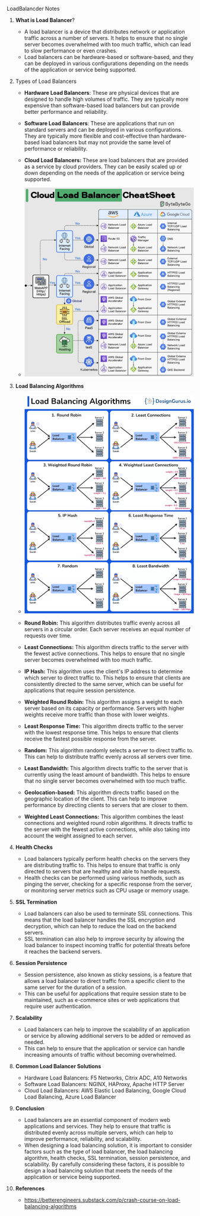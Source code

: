 LoadBalancder Notes

1. **What is Load Balancer**?
   - A load balancer is a device that distributes network or application traffic across a number of servers. It helps to ensure that no single server becomes overwhelmed with too much traffic, which can lead to slow performance or even crashes.
   - Load balancers can be hardware-based or software-based, and they can be deployed in various configurations depending on the needs of the application or service being supported.

2. Types of Load Balancers
    - **Hardware Load Balancers**: These are physical devices that are designed to handle high volumes of traffic. They are typically more expensive than software-based load balancers but can provide better performance and reliability.
    - **Software Load Balancers**: These are applications that run on standard servers and can be deployed in various configurations. They are typically more flexible and cost-effective than hardware-based load balancers but may not provide the same level of performance or reliability.
    - **Cloud Load Balancers:** These are load balancers that are provided as a service by cloud providers. They can be easily scaled up or down depending on the needs of the application or service being supported.

    - ![Cloud Load Balancer](CloudLoadBalancerCheetSheet.jpeg)

3. **Load Balancing Algorithms**
    - ![Load Balancing Algorithms](LoadBalancerAlgos.gif)

    - **Round Robin:** This algorithm distributes traffic evenly across all servers in a circular order. Each server receives an equal number of requests over time.
    - **Least Connections:** This algorithm directs traffic to the server with the fewest active connections. This helps to ensure that no single server becomes overwhelmed with too much traffic.
    - **IP Hash:** This algorithm uses the client's IP address to determine which server to direct traffic to. This helps to ensure that clients are consistently directed to the same server, which can be useful for applications that require session persistence.
    - **Weighted Round Robin:** This algorithm assigns a weight to each server based on its capacity or performance. Servers with higher weights receive more traffic than those with lower weights.
    - **Least Response Time:** This algorithm directs traffic to the server with the lowest response time. This helps to ensure that clients receive the fastest possible response from the server.
    - **Random:** This algorithm randomly selects a server to direct traffic to. This can help to distribute traffic evenly across all servers over time.
    - **Least Bandwidth:** This algorithm directs traffic to the server that is currently using the least amount of bandwidth. This helps to ensure that no single server becomes overwhelmed with too much traffic.
    - **Geolocation-based:** This algorithm directs traffic based on the geographic location of the client. This can help to improve performance by directing clients to servers that are closer to them.
    - **Weighted Least Connections:** This algorithm combines the least connections and weighted round robin algorithms. It directs traffic to the server with the fewest active connections, while also taking into account the weight assigned to each server.

4. **Health Checks**
    - Load balancers typically perform health checks on the servers they are distributing traffic to. This helps to ensure that traffic is only directed to servers that are healthy and able to handle requests.
    - Health checks can be performed using various methods, such as pinging the server, checking for a specific response from the server, or monitoring server metrics such as CPU usage or memory usage.
5. **SSL Termination**
    - Load balancers can also be used to terminate SSL connections. This means that the load balancer handles the SSL encryption and decryption, which can help to reduce the load on the backend servers.
    - SSL termination can also help to improve security by allowing the load balancer to inspect incoming traffic for potential threats before it reaches the backend servers.
6. **Session Persistence**
    - Session persistence, also known as sticky sessions, is a feature that allows a load balancer to direct traffic from a specific client to the same server for the duration of a session.
    - This can be useful for applications that require session state to be maintained, such as e-commerce sites or web applications that require user authentication.
7. **Scalability**
    - Load balancers can help to improve the scalability of an application or service by allowing additional servers to be added or removed as needed.
    - This can help to ensure that the application or service can handle increasing amounts of traffic without becoming overwhelmed.
8. **Common Load Balancer Solutions**
    - Hardware Load Balancers: F5 Networks, Citrix ADC, A10 Networks
    - Software Load Balancers: NGINX, HAProxy, Apache HTTP Server
    - Cloud Load Balancers: AWS Elastic Load Balancing, Google Cloud Load Balancing, Azure Load Balancer
9. **Conclusion**
    - Load balancers are an essential component of modern web applications and services. They help to ensure that traffic is distributed evenly across multiple servers, which can help to improve performance, reliability, and scalability.
    - When designing a load balancing solution, it is important to consider factors such as the type of load balancer, the load balancing algorithm, health checks, SSL termination, session persistence, and scalability. By carefully considering these factors, it is possible to design a load balancing solution that meets the needs of the application or service being supported.  
10. **References**
    - https://betterengineers.substack.com/p/crash-course-on-load-balancing-algorithms 



